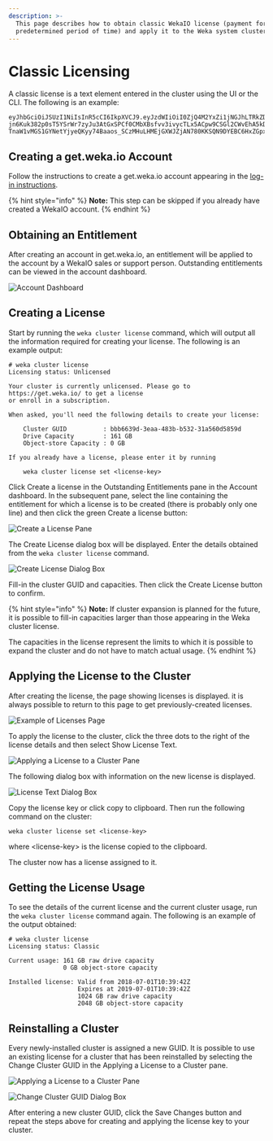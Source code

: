 ```yaml
---
description: >-
  This page describes how to obtain classic WekaIO license (payment for a
  predetermined period of time) and apply it to the Weka system cluster.
---
```


# Classic Licensing

A classic license is a text element entered in the cluster using the UI or the CLI. The following is an example:

```
eyJhbGciOiJSUzI1NiIsInR5cCI6IkpXVCJ9.eyJzdWIiOiI0ZjQ4M2YxZi1jNGJhLTRkZDAtYTExNC04MTBmMzk0NGQ1MTUiLCJpc3MiOiJodHRwczovL2dldC53ZWthLmlvIiwibmJmIjoxNTMwNDM4NjI2LCJleHAiOjE1MzMwMzA2MjYsInctZ3VpZCI6IjZjZDI2ZTdlLWZmNDYtNGZmMC1iOGU2LTUzNmE0MzIwZTkyYyIsInctdHlwZSI6IkNsYXNzaWMiLCJ3LWNyZWRpdHMiOnsiZHJpdmVfY2FwYWNpdHlfZ2IiOjE2MSwib2JzX2NhcGFjaXR5X2diIjowfSwiaWF0IjoxNTMwNDM4NjQyfQ.oi1Vfp7nkJBN1jENfWTAxFyKkcKNKqmWR23ZlnPdvWHa78KnDvA2tgC8VXjVHPh6NM5s0nSfZLUv5HESjdnTG98hGxMSfTDhGLmK-jn6Kuk382p0sT5YSrWr7zyJu3AtGxSPCf0CMbXBsfvv3ivycTLx5ACpw9CSGl2CWvEhA5kDHi45EjM_Teo43z7AHvzog1HOEJDl6jZiEAMw0NLf6ZJ2Y6XCFgqxCIrmD0irGUI04GtHKsMPRSABUeakHshIFoy-TnaW1vMGS1GYNetYjyeQKyy74Baaos_SCzMHuLHMEjGXWJZjAN780KKSQN9DYEBC6HxZGpx4sEEqtyx_kg
```

## Creating a get.weka.io Account

Follow the instructions to create a get.weka.io account appearing in the [log-in instructions](../install/bare-metal/obtaining-the-weka-install-file.md#step-1-log-in).

{% hint style="info" %}
**Note:** This step can be skipped if you already have created a WekaIO account.
{% endhint %}

## Obtaining an Entitlement

After creating an account in get.weka.io, an entitlement will be applied to the account by a WekaIO sales or support person. Outstanding entitlements can be viewed in the account dashboard.

![Account Dashboard](../.gitbook/assets/screen-shot-2018-07-01-at-13.15.56.png)

## Creating a License

Start by running the `weka cluster license` command, which will output all the information required for creating your license. The following is an example output:

```text
# weka cluster license 
Licensing status: Unlicensed

Your cluster is currently unlicensed. Please go to https://get.weka.io/ to get a license
or enroll in a subscription.

When asked, you'll need the following details to create your license:

    Cluster GUID          : bbb6639d-3eaa-483b-b532-31a560d5859d
    Drive Capacity        : 161 GB
    Object-store Capacity : 0 GB

If you already have a license, please enter it by running

    weka cluster license set <license-key>

```

Click Create a license in the Outstanding Entitlements pane in the Account dashboard. In the subsequent pane, select the line containing the entitlement for which a license is to be created \(there is probably only one line\) and then click the green Create a license button:

![Create a License Pane](../.gitbook/assets/screen-shot-2018-07-01-at-13.33.03.png)

The Create License dialog box will be displayed. Enter the details obtained from the `weka cluster license` command.

![Create License Dialog Box](../.gitbook/assets/screen-shot-2018-07-01-at-13.35.31%20%281%29.png)

Fill-in the cluster GUID and capacities. Then click the Create License button to confirm.

{% hint style="info" %}
**Note:** If cluster expansion is planned for the future, it is possible to fill-in capacities larger than those appearing in the Weka cluster license.

The capacities in the license represent the limits to which it is possible to expand the cluster and do not have to match actual usage.
{% endhint %}

## Applying the License to the Cluster

After creating the license, the page showing licenses is displayed. it is always possible to return to this page to get previously-created licenses.

![Example of Licenses Page](../.gitbook/assets/screen-shot-2018-07-01-at-13.39.46.png)

To apply the license to the cluster, click the three dots to the right of the license details and then select Show License Text. 

![Applying a License to a Cluster Pane](../.gitbook/assets/screen-shot-2018-07-01-at-13.41.36.png)

The following dialog box with information on the new license is displayed.

![License Text Dialog Box](../.gitbook/assets/screen-shot-2018-07-01-at-13.42.24.png)

Copy the license key or click copy to clipboard. Then run the following command on the cluster:

```text
weka cluster license set <license-key>
```

where &lt;license-key&gt; is the license copied to the clipboard. 

The cluster now has a license assigned to it.

## Getting the License Usage

To see the details of the current license and the current cluster usage, run the `weka cluster license` command again. The following is an example of the output obtained:

```text
# weka cluster license 
Licensing status: Classic

Current usage: 161 GB raw drive capacity
               0 GB object-store capacity

Installed license: Valid from 2018-07-01T10:39:42Z
                   Expires at 2019-07-01T10:39:42Z
                   1024 GB raw drive capacity
                   2048 GB object-store capacity

```

## Reinstalling a Cluster

Every newly-installed cluster is assigned a new GUID. It is possible to use an existing license for a cluster that has been reinstalled by selecting the Change Cluster GUID in the Applying a License to a Cluster pane.

![Applying a License to a Cluster Pane](../.gitbook/assets/screen-shot-2018-07-01-at-13.55.15.png)

![Change Cluster GUID Dialog Box](../.gitbook/assets/screen-shot-2018-07-01-at-13.56.06.png)

After entering a new cluster GUID, click the Save Changes button and repeat the steps above for creating and applying the license key to your cluster.


